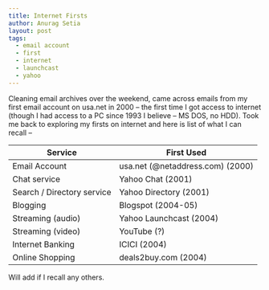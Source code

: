 ```yaml
---
title: Internet Firsts
author: Anurag Setia
layout: post
tags:
  - email account
  - first
  - internet
  - launchcast
  - yahoo
---
```

Cleaning email archives over the weekend, came across emails from my first email account on usa.net in 2000 &#8211; the first time I got access to internet (though I had access to a PC since 1993 I believe &#8211; MS DOS, no HDD). Took me back to exploring my firsts on internet and here is list of what I can recall &#8211;

|Service          	|First Used                       	|
|-                	|-                                	|
|Email Account    	|usa.net (@netaddress.com) (2000) 	|
|Chat service		| Yahoo Chat (2001)					|
|Search / Directory service | Yahoo Directory (2001)	|
| Blogging			| Blogspot (2004-05)				|
|  Streaming (audio)| Yahoo Launchcast (2004)			|
| Streaming (video) | YouTube (?)						|
| Internet Banking	| ICICI (2004)						|
| Online Shopping	| deals2buy.com (2004)				|


Will add if I recall any others.